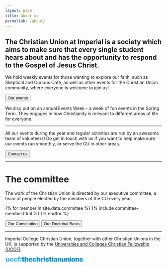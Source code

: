 ```yaml
---
layout: page
title: About us
permalink: /about/
---
```


## The Christian Union at Imperial is a society which aims to make sure that every single student hears about and has the opportunity to respond to the Gospel of Jesus Christ.

We hold weekly events for those wanting to explore our faith, such as Skeptical and Curious Cafe, as well as other events for the Christian Union community, where everyone is welcome to join us!

[<button>Our events</button>](/events)

We also put on an annual Events Week - a week of fun events in the Spring Term. They engages in how Christianity is relevant to different areas of life for everyone.

***

All our events during the year and regular activities are run by an awesome team of volunteers! Do get in touch with us if you want to help make sure our events run smoothly, or serve the CU in other areas.

[<button>Contact us</button>](/contact)

***

# The committee <a name="committee"/>

The work of the Christian Union is directed by our executive committee, a team of people elected by the members of the CU every year.

<div class="committee-list">
  {% for member in site.data.committee %}
    {% include committee-member.html %}
  {% endfor %}
</div>

[<button>Our Constitution</button>](/constitution) [<button>Our Doctrinal Basis</button>](/doctrinal-basis)

***

Imperial College Christian Union, together with other Christian Unions in the UK, is supported by the [Universities and Colleges Christian Fellowship (UCCF)](https://uccf.org.uk).

<a class="normal-link link-normal-hover" href="https://uccf.org.uk"><img style="width: 50%;" alt="UCCF: The Christian Unions" src="/assets/img/uccf.png" /></a>
